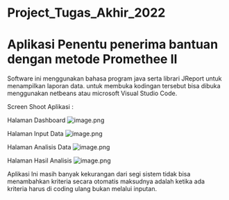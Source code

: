 # Project_Tugas_Akhir_2022
# Aplikasi Penentu penerima bantuan dengan metode Promethee II 


Software ini menggunakan bahasa program java serta librari JReport untuk menampilkan laporan data.
untuk membuka kodingan tersebut bisa dibuka menggunakan netbeans atau microsoft Visual Studio Code.

Screen Shoot Aplikasi :


Halaman Dashboard 
![image.png]( https://raw.githubusercontent.com/Rasyahodhe/Project_Tugas_Akhir_2022/main/Screenshoot/Hasil%20Analisis.jpg )



Halaman Input Data
![image.png]( https://raw.githubusercontent.com/Rasyahodhe/Project_Tugas_Akhir_2022/main/Screenshoot/Input%20Data.jpg )




Halaman Analisis Data
![image.png]( https://raw.githubusercontent.com/Rasyahodhe/Project_Tugas_Akhir_2022/main/Screenshoot/Analisis%20Data.jpg)





Halaman Hasil Analisis
![image.png]( https://raw.githubusercontent.com/Rasyahodhe/Project_Tugas_Akhir_2022/main/Screenshoot/Hasil%20Analisis.jpg )






Aplikasi Ini masih banyak kekurangan dari segi sistem tidak bisa menambahkan kriteria secara otomatis maksudnya adalah ketika ada kriteria harus di coding ulang bukan melalui inputan.
